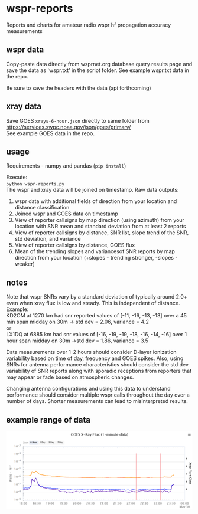 # wspr-reports
Reports and charts for amateur radio wspr hf propagation accuracy measurements

## wspr data
Copy-paste data directly from wsprnet.org database query results page and save the data as 'wspr.txt' in the script folder. See example wspr.txt data in the repo. 

Be sure to save the headers with the data (api forthcoming)  

## xray data
Save GOES `xrays-6-hour.json` directly to same folder from https://services.swpc.noaa.gov/json/goes/primary/  
See example GOES data in the repo. 

## usage
Requirements - numpy and pandas  (`pip install`)

Execute:  
`python wspr-reports.py`    
The wspr and xray data will be joined on timestamp. Raw data outputs:
1. wspr data with additional fields of direction from your location and distance classification
2. Joined wspr and GOES data on timestamp
3. View of reporter callsigns by map direction (using azimuth) from your location with SNR mean and standard deviation from at least 2 reports
4. View of reporter callsigns by distance, SNR list, slope trend of the SNR, std deviation, and variance
5. View of reporter callsigns by distance, GOES flux
6. Mean of the trending slopes and variancesof SNR reports by map direction from your location (+slopes - trending stronger, -slopes - weaker)


## notes
Note that wspr SNRs vary by a standard deviation of typically around 2.0+ even when xray flux is low and steady. This is independent of distance. Example:  
KD2OM at 1270 km had snr reported values of [-11, -16, -13, -13] over a 45 min span midday on 30m -> std dev = 2.06,  variance = 4.2   
or   
LX1DQ at 6885 km had snr values of [-16, -19, -19, -18, -16, -14, -16] over 1 hour span midday on 30m ->std dev = 1.86, variance = 3.5  

Data measurements over 1-2 hours should consider D-layer ionization variability based on time of day, frequency and GOES spikes. Also, using SNRs for antenna performance characteristics should consider the std dev variability of SNR reports along with sporadic receptions from reporters that may appear or fade based on atmospheric changes. 

Changing antenna configurations and using this data to understand performance should consider multiple wspr calls throughout the day over a number of days. Shorter measurements can lead to misinterpreted results.

## example range of data
![GOES data range for example](goes-data-range.png)